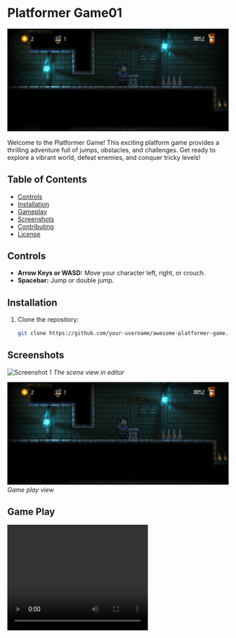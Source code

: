 # Platformer Game01

![Game Screenshot](https://github.com/codenano077/platform_game01/blob/main/Game%20play.png)

Welcome to the  Platformer Game! This exciting platform game provides a thrilling adventure full of jumps, obstacles, and challenges. Get ready to explore a vibrant world, defeat enemies, and conquer tricky levels!

## Table of Contents

- [Controls](#controls)
- [Installation](#installation)
- [Gameplay](#gameplay)
- [Screenshots](#screenshots)
- [Contributing](#contributing)
- [License](#license)

## Controls

- **Arrow Keys or WASD:** Move your character left, right, or crouch.
- **Spacebar:** Jump or double jump.

## Installation

1. Clone the repository:

   ```bash
   git clone https://github.com/your-username/awesome-platformer-game.git

## Screenshots

![Screenshot 1](https://github.com/codenano077/platform_game01/blob/main/Game_veiw.png)
*The scene view in editor*


![Screenshot 2](https://github.com/codenano077/platform_game01/blob/main/Game%20play.png)
*Game play view*


## Game Play 
<video src="path/to/video.mp4" width="320" height="240" controls></video>







